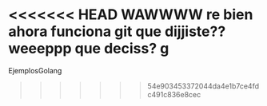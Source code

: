 <<<<<<< HEAD
WAWWWW re bien ahora funciona
git
que dijjiste??
weeeppp
que deciss?
g
=======
EjemplosGolang
>>>>>>> 54e903453372044da4e1b7ce4fdc491c836e8cec

